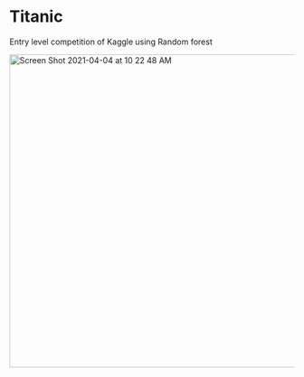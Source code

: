 # Titanic
Entry level competition of Kaggle using Random forest

<img width="554" alt="Screen Shot 2021-04-04 at 10 22 48 AM" src="https://user-images.githubusercontent.com/57275485/113511844-e1d89080-952f-11eb-899c-6258681f2266.png">
